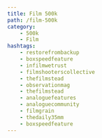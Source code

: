 ```yaml
---
title: Film 500k
path: /film-500k
category: 
    - 500k
    - Film
hashtags:
    - restorefrombackup
    - boxspeedfeature
    - infilmwetrust
    - filmshooterscollective
    - thefilmstead
    - observationmag
    - thefilmstead
    - analoguefeatures
    - analoguecommunity
    - filmgrain
    - thedaily35mm
    - boxspeedfeature
---
```

